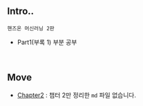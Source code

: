 ## Intro..

`핸즈온 머신러닝 2판`

* Part1(부록 1) 부분 공부

<br>

## Move

* [Chapter2](./chapter2%20(jupyter)) : 챕터 2만 정리한 `md` 파일 없습니다.